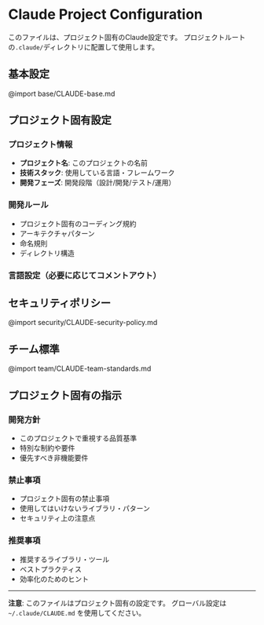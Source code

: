 # Claude Project Configuration

このファイルは、プロジェクト固有のClaude設定です。
プロジェクトルートの`.claude/`ディレクトリに配置して使用します。

## 基本設定

@import base/CLAUDE-base.md

## プロジェクト固有設定

### プロジェクト情報
- **プロジェクト名**: このプロジェクトの名前
- **技術スタック**: 使用している言語・フレームワーク
- **開発フェーズ**: 開発段階（設計/開発/テスト/運用）

### 開発ルール
- プロジェクト固有のコーディング規約
- アーキテクチャパターン
- 命名規則
- ディレクトリ構造

### 言語設定（必要に応じてコメントアウト）

<!-- Java + Spring Boot -->
<!-- @import languages/java-spring/CLAUDE-java-spring.md -->

<!-- PHP -->
<!-- @import languages/php/CLAUDE-php.md -->

<!-- Perl -->
<!-- @import languages/perl/CLAUDE-perl.md -->

<!-- Python -->
<!-- @import languages/python/CLAUDE-python.md -->

## セキュリティポリシー

@import security/CLAUDE-security-policy.md

## チーム標準

@import team/CLAUDE-team-standards.md

## プロジェクト固有の指示

### 開発方針
- このプロジェクトで重視する品質基準
- 特別な制約や要件
- 優先すべき非機能要件

### 禁止事項
- プロジェクト固有の禁止事項
- 使用してはいけないライブラリ・パターン
- セキュリティ上の注意点

### 推奨事項
- 推奨するライブラリ・ツール
- ベストプラクティス
- 効率化のためのヒント

---

**注意**: このファイルはプロジェクト固有の設定です。
グローバル設定は `~/.claude/CLAUDE.md` を使用してください。
